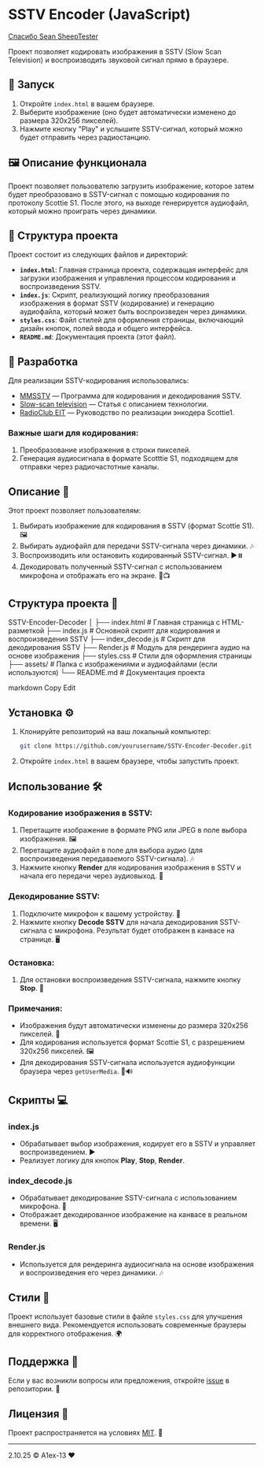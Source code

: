 # SSTV Encoder (JavaScript)

[Спасибо Sean SheepTester](https://sheeptester.github.io)

Проект позволяет кодировать изображения в SSTV (Slow Scan Television) и воспроизводить звуковой сигнал прямо в браузере.

## 🚀 Запуск
1. Откройте `index.html` в вашем браузере.
2. Выберите изображение (оно будет автоматически изменено до размера 320x256 пикселей).
3. Нажмите кнопку "Play" и услышите SSTV-сигнал, который можно будет отправить через радиостанцию.

## 🖼️ Описание функционала
Проект позволяет пользователю загрузить изображение, которое затем будет преобразовано в SSTV-сигнал с помощью кодирования по протоколу Scottie S1. После этого, на выходе генерируется аудиофайл, который можно проиграть через динамики.

## 📂 Структура проекта
Проект состоит из следующих файлов и директорий:

- **`index.html`**: Главная страница проекта, содержащая интерфейс для загрузки изображения и управления процессом кодирования и воспроизведения SSTV.
- **`index.js`**: Скрипт, реализующий логику преобразования изображения в формат SSTV (кодирование) и генерацию аудиофайла, который может быть воспроизведен через динамики.
- **`styles.css`**: Файл стилей для оформления страницы, включающий дизайн кнопок, полей ввода и общего интерфейса.
- **`README.md`**: Документация проекта (этот файл).

## 🔧 Разработка

Для реализации SSTV-кодирования использовались:
- [MMSSTV](https://hamsoft.ca/pages/mmsstv.php) — Программа для кодирования и декодирования SSTV.
- [Slow-scan television](https://en.wikipedia.org/wiki/Slow-scan_television) — Статья с описанием технологии.
- [RadioClub EIT](https://radio.clubs.etsit.upm.es/blog/2019-08-10-sstv-scottie1-encoder/) — Руководство по реализации энкодера Scottie1.

### Важные шаги для кодирования:
1. Преобразование изображения в строки пикселей.
2. Генерация аудиосигнала в формате Scotttie S1, подходящем для отправки через радиочастотные каналы.


## Описание 📝

Этот проект позволяет пользователям:

1. Выбирать изображение для кодирования в SSTV (формат Scottie S1). 🖼️
2. Выбирать аудиофайл для передачи SSTV-сигнала через динамики. 🎶
3. Воспроизводить или остановить кодированный SSTV-сигнал. ▶️⏸️
4. Декодировать полученный SSTV-сигнал с использованием микрофона и отображать его на экране. 🎤📺

## Структура проекта 📂

SSTV-Encoder-Decoder │ ├── index.html # Главная страница с HTML-разметкой ├── index.js # Основной скрипт для кодирования и воспроизведения SSTV ├── index_decode.js # Скрипт для декодирования SSTV ├── Render.js # Модуль для рендеринга аудио на основе изображения ├── styles.css # Стили для оформления страницы ├── assets/ # Папка с изображениями и аудиофайлами (если используются) └── README.md # Документация проекта

markdown
Copy
Edit

## Установка ⚙️

1. Клонируйте репозиторий на ваш локальный компьютер:
    ```bash
    git clone https://github.com/yourusername/SSTV-Encoder-Decoder.git
    ```

2. Откройте `index.html` в вашем браузере, чтобы запустить проект.

## Использование 🛠️

### Кодирование изображения в SSTV:

1. Перетащите изображение в формате PNG или JPEG в поле выбора изображения. 🖼️
2. Перетащите аудиофайл в поле для выбора аудио (для воспроизведения передаваемого SSTV-сигнала). 🎶
3. Нажмите кнопку **Render** для кодирования изображения в SSTV и начала его передачи через аудиовыход. 📡

### Декодирование SSTV:

1. Подключите микрофон к вашему устройству. 🎤
2. Нажмите кнопку **Decode SSTV** для начала декодирования SSTV-сигнала с микрофона. Результат будет отображен в канвасе на странице. 🖥️

### Остановка:

1. Для остановки воспроизведения SSTV-сигнала, нажмите кнопку **Stop**. 🛑

### Примечания:

- Изображения будут автоматически изменены до размера 320x256 пикселей. 🔄
- Для кодирования используется формат Scottie S1, с разрешением 320x256 пикселей. 🖼️
- Для декодирования SSTV-сигнала используется аудиофункции браузера через `getUserMedia`. 🎤🔊

## Скрипты 💻

### index.js

- Обрабатывает выбор изображения, кодирует его в SSTV и управляет воспроизведением. ▶️
- Реализует логику для кнопок **Play**, **Stop**, **Render**.

### index_decode.js

- Обрабатывает декодирование SSTV-сигнала с использованием микрофона. 🎤
- Отображает декодированное изображение на канвасе в реальном времени. 🖥️

### Render.js

- Используется для рендеринга аудиосигнала на основе изображения и воспроизведения его через динамики. 🎶

## Стили 🎨

Проект использует базовые стили в файле `styles.css` для улучшения внешнего вида. Рекомендуется использовать современные браузеры для корректного отображения. 🌍

## Поддержка 💬

Если у вас возникли вопросы или предложения, откройте [issue](https://github.com/yourusername/SSTV-Encoder-Decoder/issues) в репозитории. 🐞

## Лицензия 📜

Проект распространяется на условиях [MIT](https://opensource.org/licenses/MIT). 🔑

---

2.10.25 &copy; A1ex-13 ❤️


